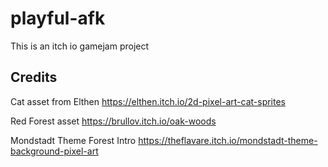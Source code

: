 # playful-afk
This is an itch io gamejam project


## Credits

Cat asset from Elthen
https://elthen.itch.io/2d-pixel-art-cat-sprites

Red Forest asset
https://brullov.itch.io/oak-woods

Mondstadt Theme Forest Intro
https://theflavare.itch.io/mondstadt-theme-background-pixel-art